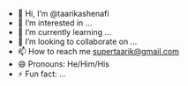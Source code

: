 - 👋 Hi, I’m @taarikashenafi
- 👀 I’m interested in ...
- 🌱 I’m currently learning ...
- 💞️ I’m looking to collaborate on ...
- 📫 How to reach me supertaarik@gmail.com
- 😄 Pronouns: He/Him/His
- ⚡ Fun fact: ...

<!---
taarikashenafi/taarikashenafi is a ✨ special ✨ repository because its `README.md` (this file) appears on your GitHub profile.
You can click the Preview link to take a look at your changes.
--->
